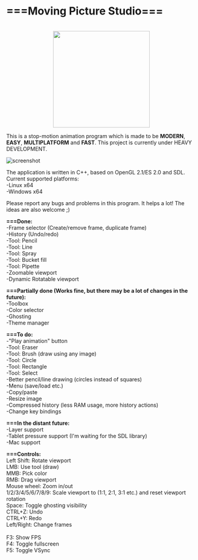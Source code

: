 <h1><b>===Moving Picture Studio===</b></h1><br>
<center>
<img src="http://www.olekolek1000.pl/mps/icon.png" width="256"/>
</center>

This is a stop-motion animation program which is made to be <b>MODERN</b>, <b>EASY</b>, <b>MULTIPLATFORM</b> and <b>FAST</b>.
This project is currently under HEAVY DEVELOPMENT.

![screenshot](http://www.olekolek1000.pl/mps/screenshot.png)

The application is written in C++, based on OpenGL 2.1/ES 2.0 and SDL.<br>
Current supported platforms:<br>
	-Linux x64<br>
	-Windows x64<br>
	
Please report any bugs and problems in this program. It helps a lot!
The ideas are also welcome ;)

<b>===Done:</b><br>
-Frame selector (Create/remove frame, duplicate frame)<br>
-History (Undo/redo)<br>
-Tool: Pencil<br>
-Tool: Line<br>
-Tool: Spray<br>
-Tool: Bucket fill<br>
-Tool: Pipette<br>
-Zoomable viewport<br>
-Dynamic Rotatable viewport<br>

<b>===Partially done (Works fine, but there may be a lot of changes in the future):</b><br>
-Toolbox<br>
-Color selector<br>
-Ghosting<br>
-Theme manager<br>


<b>===To do:</b><br>
-"Play animation" button<br>
-Tool: Eraser<br>
-Tool: Brush (draw using any image)<br>
-Tool: Circle<br>
-Tool: Rectangle<br>
-Tool: Select<br>
-Better pencil/line drawing (circles instead of squares)<br>
-Menu (save/load etc.)<br>
-Copy/paste<br>
-Resize image<br>
-Compressed history (less RAM usage, more history actions)<br>
-Change key bindings<br>

<b>===In the distant future:</b><br>
-Layer support<br>
-Tablet pressure support (I'm waiting for the SDL library)<br>
-Mac support<br>


<b>===Controls:</b><br>
Left Shift: Rotate viewport<br>
LMB: Use tool (draw)<br>
MMB: Pick color<br>
RMB: Drag viewport<br>
Mouse wheel: Zoom in/out<br>
1/2/3/4/5/6/7/8/9: Scale viewport to (1:1, 2:1, 3:1 etc.) and reset viewport rotation<br>
Space: Toggle ghosting visibility<br>
CTRL+Z: Undo<br>
CTRL+Y: Redo<br>
Left/Right: Change frames<br>
<br>
F3: Show FPS<br>
F4: Toggle fullscreen<br>
F5: Toggle VSync<br>

